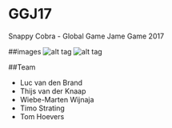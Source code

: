 # GGJ17
Snappy Cobra - Global Game Jame Game 2017


##images
![alt tag](https://raw.githubusercontent.com/Lukeslux/GGJ17/master/screenshots/screen_1920x1080_2017-01-24_00-30-40.png)
![alt tag](https://raw.githubusercontent.com/Lukeslux/GGJ17/master/screenshots/screen_1920x1080_2017-01-24_00-35-22.png)


##Team
- Luc van den Brand
- Thijs van der Knaap
- Wiebe-Marten Wijnaja
- Timo Strating
- Tom Hoevers
